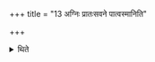 +++
title = "13 अग्निः प्रातःसवने पात्वस्मानिति"

+++

<details><summary>थिते</summary>

अग्निः प्रातःसवने पात्वस्मानिति संस्थिते सवन आहुतिं जुहोति १३
</details>
